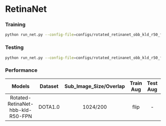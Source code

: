 # RetinaNet

### Training
```sh
python run_net.py --config-file=configs/rotated_retinanet_obb_kld_r50_fpn_1x_dota.py --task=train
```

### Testing
```sh
python run_net.py --config-file=configs/rotated_retinanet_obb_kld_r50_fpn_1x_dota.py --task=test
```

### Performance
|    Models     | Dataset| Sub_Image_Size/Overlap |Train Aug | Test Aug | Optim | Lr schd | mAP    | Paper | Config     | Download   |
| :-----------: | :-----: |:-----:|:-----:| :-----: | :-----:| :-----:| :----: |:--------:|:--------: | :--------: |
| Rotated-RetinaNet-hbb-kld-R50-FPN | DOTA1.0|1024/200| flip|-|  SGD   |   1x    | 69.10   | [arxiv](https://arxiv.org/abs/1908.05612)| [config](configs/rotated_retinanet_hbb_r50_fpn_1x_dota.py) | [model]() |
